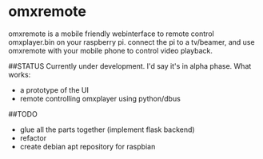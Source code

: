 # omxremote
omxremote is a mobile friendly webinterface to remote control omxplayer.bin on your raspberry pi. connect the pi to a tv/beamer, and use omxremote with your mobile phone to control video playback.

##STATUS
Currently under development. I'd say it's in alpha phase.
What works:
 - a prototype of the UI
 - remote controlling omxplayer using python/dbus

##TODO
 - glue all the parts together (implement flask backend)
 - refactor
 - create debian apt repository for raspbian 
